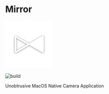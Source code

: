 # Mirror

<img height="150" src="https://github.com/bnidevs/Mirror/blob/main/Mirror/Mirror/Assets.xcassets/MenuBarIcon.imageset/MirrorLogo.png?raw=true">

![build](https://github.com/bnidevs/Mirror/actions/workflows/xcodebuild.yml/badge.svg)

Unobtrusive MacOS Native Camera Application